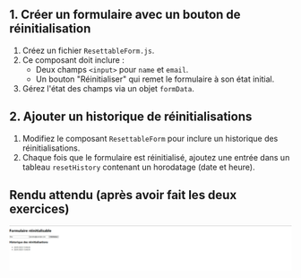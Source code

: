 ## 1. Créer un formulaire avec un bouton de réinitialisation

1. Créez un fichier `ResettableForm.js`.
2. Ce composant doit inclure :
    - Deux champs `<input>` pour `name` et `email`.
    - Un bouton "Réinitialiser" qui remet le formulaire à son état initial.
3. Gérez l'état des champs via un objet `formData`.

## 2. Ajouter un historique de réinitialisations

1. Modifiez le composant `ResettableForm` pour inclure un historique des réinitialisations.
2. Chaque fois que le formulaire est réinitialisé, ajoutez une entrée dans un tableau `resetHistory` contenant un horodatage (date et heure).

## Rendu attendu (après avoir fait les deux exercices)

<img src="https://github.com/Microleadoff/content/blob/master/lang/fr/courses/Framework%20&%20Librairies/Reactjs-v18/0230%20-%20Pr%C3%A9server%20et%20R%C3%A9initialiser%20le%20State/rendu_exo_23_1.png?raw=true" alt="Rendu attendu des exercices">